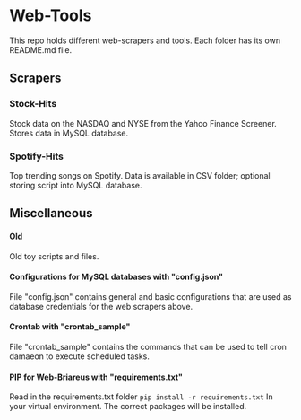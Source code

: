 # Web-Tools

This repo holds different web-scrapers and tools. Each folder has its own README.md file.

## Scrapers
### Stock-Hits 
Stock data on the NASDAQ and NYSE from the Yahoo Finance Screener. Stores data in MySQL database. 

### Spotify-Hits 
Top trending songs on Spotify. Data is available in CSV folder; optional storing script into MySQL database.


## Miscellaneous
#### Old
Old toy scripts and files.

#### Configurations for MySQL databases with "config.json"
File "config.json" contains general and basic configurations that are used as
database credentials for the web scrapers above.

#### Crontab with "crontab\_sample"
File "crontab\_sample" contains the commands that can be used to tell cron damaeon to
execute scheduled tasks.

#### PIP for Web-Briareus with "requirements.txt"
Read in the requirements.txt folder
`pip install -r requirements.txt`
In your virtual environment. The correct packages will be installed. 
